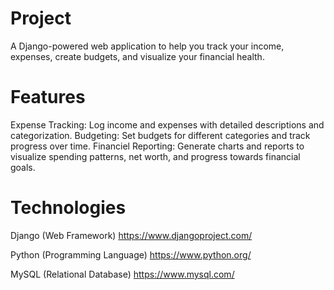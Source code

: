 # Project

A Django-powered web application to help you track your income, expenses, create budgets, and visualize your financial health.

# Features

Expense Tracking: Log income and expenses with detailed descriptions and categorization.
Budgeting: Set budgets for different categories and track progress over time.
Financiel Reporting: Generate charts and reports to visualize spending patterns, net worth, and progress towards financial goals.

# Technologies

Django (Web Framework) https://www.djangoproject.com/

Python (Programming Language) https://www.python.org/ 

MySQL (Relational Database) https://www.mysql.com/
